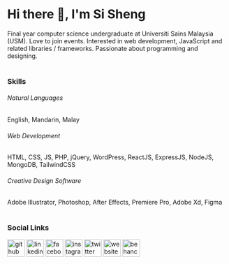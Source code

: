 # Hi there 👋, I'm Si Sheng
Final year computer science undergraduate at Universiti Sains Malaysia (USM). Love to join events. Interested in web development, JavaScript and related libraries / frameworks. Passionate about programming and designing.<br><br>

### Skills
###### Natural Languages
English, Mandarin, Malay<br>

###### Web Development
HTML, CSS, JS, PHP, jQuery, WordPress, ReactJS, ExpressJS, NodeJS, MongoDB, TailwindCSS<br>

###### Creative Design Software
Adobe Illustrator, Photoshop, After Effects, Premiere Pro, Adobe Xd, Figma<br><br>

### Social Links
[<img src='https://cdn.jsdelivr.net/npm/simple-icons@3.0.1/icons/github.svg' alt='github' height='40'>](https://github.com/sisheng1998)
[<img src='https://cdn.jsdelivr.net/npm/simple-icons@3.0.1/icons/linkedin.svg' alt='linkedin' height='40'>](https://www.linkedin.com/in/sisheng1998/)
[<img src='https://cdn.jsdelivr.net/npm/simple-icons@3.0.1/icons/facebook.svg' alt='facebook' height='40'>](https://www.facebook.com/SteammerSheng)
[<img src='https://cdn.jsdelivr.net/npm/simple-icons@3.0.1/icons/instagram.svg' alt='instagram' height='40'>](https://www.instagram.com/steammer_sheng/)
[<img src='https://cdn.jsdelivr.net/npm/simple-icons@3.0.1/icons/twitter.svg' alt='twitter' height='40'>](https://twitter.com/sisheng1998)
[<img src='https://cdn.jsdelivr.net/npm/simple-icons@3.0.1/icons/icloud.svg' alt='website' height='40'>](https://sisheng.my)
[<img src='https://cdn.jsdelivr.net/npm/simple-icons@3.0.1/icons/behance.svg' alt='behance' height='40'>](https://www.behance.net/sisheng1998)  
